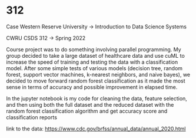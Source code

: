 # 312

Case Western Reserve University -> Introduction to Data Science Systems

CWRU CSDS 312 -> Spring 2022


Course project was to do something involving parallel programming. My group decided to take a large dataset of healthcare data and use cuML to increase the speed of training and testing the data with a classification model. After some simple tests of various models (decision tree, random forest, support vector machines, k-nearest neighbors, and naive bayes), we decided to move forward random forest classification as it made the most sense in terms of accuracy and possible improvement in elapsed time.

In the jupyter notebook is my code for cleaning the data, feature selection, and then using both the full dataset and the reduced dataset with the random forest classification algorithm and get accuracy score and classification reports

link to the data: https://www.cdc.gov/brfss/annual_data/annual_2020.html

